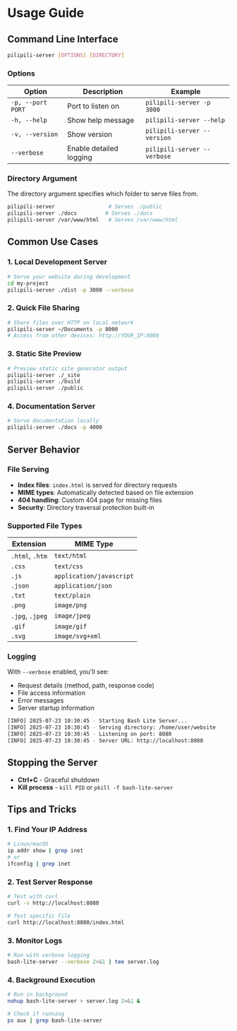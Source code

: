 # Usage Guide

## Command Line Interface

```bash
pilipili-server [OPTIONS] [DIRECTORY]
```

### Options

| Option | Description | Example |
|--------|-------------|---------|
| `-p, --port PORT` | Port to listen on | `pilipili-server -p 3000` |
| `-h, --help` | Show help message | `pilipili-server --help` |
| `-v, --version` | Show version | `pilipili-server --version` |
| `--verbose` | Enable detailed logging | `pilipili-server --verbose` |

### Directory Argument

The directory argument specifies which folder to serve files from.

```bash
pilipili-server                 # Serves ./public
pilipili-server ./docs         # Serves ./docs  
pilipili-server /var/www/html   # Serves /var/www/html
```

## Common Use Cases

### 1. Local Development Server
```bash
# Serve your website during development
cd my-project
pilipili-server ./dist -p 3000 --verbose
```

### 2. Quick File Sharing
```bash
# Share files over HTTP on local network
pilipili-server ~/Documents -p 8000
# Access from other devices: http://YOUR_IP:8000
```

### 3. Static Site Preview
```bash
# Preview static site generator output
pilipili-server ./_site
pilipili-server ./build
pilipili-server ./public
```

### 4. Documentation Server
```bash
# Serve documentation locally
pilipili-server ./docs -p 4000
```

## Server Behavior

### File Serving
- **Index files**: `index.html` is served for directory requests
- **MIME types**: Automatically detected based on file extension
- **404 handling**: Custom 404 page for missing files
- **Security**: Directory traversal protection built-in

### Supported File Types
| Extension | MIME Type |
|-----------|-----------|
| `.html`, `.htm` | `text/html` |
| `.css` | `text/css` |
| `.js` | `application/javascript` |
| `.json` | `application/json` |
| `.txt` | `text/plain` |
| `.png` | `image/png` |
| `.jpg`, `.jpeg` | `image/jpeg` |
| `.gif` | `image/gif` |
| `.svg` | `image/svg+xml` |

### Logging
With `--verbose` enabled, you'll see:
- Request details (method, path, response code)
- File access information
- Error messages
- Server startup information

```bash
[INFO] 2025-07-23 10:30:45 - Starting Bash Lite Server...
[INFO] 2025-07-23 10:30:45 - Serving directory: /home/user/website
[INFO] 2025-07-23 10:30:45 - Listening on port: 8080
[INFO] 2025-07-23 10:30:45 - Server URL: http://localhost:8080
```

## Stopping the Server

- **Ctrl+C** - Graceful shutdown
- **Kill process** - `kill PID` or `pkill -f bash-lite-server`

## Tips and Tricks

### 1. Find Your IP Address
```bash
# Linux/macOS
ip addr show | grep inet
# or
ifconfig | grep inet
```

### 2. Test Server Response
```bash
# Test with curl
curl -v http://localhost:8080

# Test specific file
curl http://localhost:8080/index.html
```

### 3. Monitor Logs
```bash
# Run with verbose logging
bash-lite-server --verbose 2>&1 | tee server.log
```

### 4. Background Execution
```bash
# Run in background
nohup bash-lite-server > server.log 2>&1 &

# Check if running
ps aux | grep bash-lite-server
```

